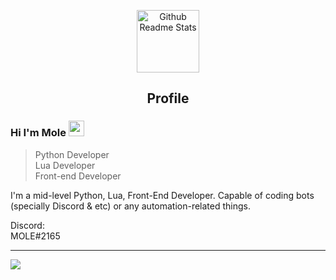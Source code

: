 <p align="center">
 <img width="100px" src="https://icon-library.com/603669_lua.ico.html" align="center" alt="Github Readme Stats" />
 <h2 align="center">Profile</h2>
</p>

### Hi I'm Mole <img width="25px" src="https://icon-library.com/images/moon-icon-png/moon-icon-png-4.jpg" alt="moon"/>
> Python Developer<br>
> Lua Developer<br>
> Front-end Developer<br>

<div>
 <p>
I'm a mid-level Python, Lua, Front-End Developer. Capable of coding bots (specially Discord & etc) or any automation-related things.
</p>
</div>

<p align="center">
<p>Discord:<br>MOLE#2165</p>
</p>


<hr>
<img src="https://c.tenor.com/4R0C9EOQFz0AAAAd/beidou-genshin-impact.gif"/>
